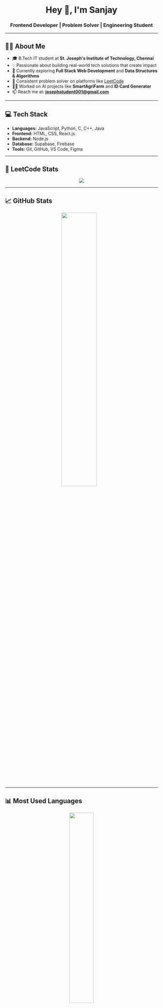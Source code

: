 <h1 align="center">Hey 👋, I'm Sanjay</h1>
<h3 align="center">Frontend Developer | Problem Solver | Engineering Student</h3>

---

## 🧑‍💻 About Me

- 🎓 B.Tech IT student at **St. Joseph's Institute of Technology, Chennai**  
- 💡 Passionate about building real-world tech solutions that create impact  
- 🌱 Currently exploring **Full Stack Web Development** and **Data Structures & Algorithms**  
- 🧠 Consistent problem solver on platforms like [LeetCode](https://leetcode.com/san_dev_001/)  
- 🧑‍🔬 Worked on AI projects like **SmartAgriFarm** and **ID Card Generator**  
- 📫 Reach me at: **josephstudent001@gmail.com**

---

## 💻 Tech Stack

- **Languages:** JavaScript, Python, C, C++, Java  
- **Frontend:** HTML, CSS, React.js  
- **Backend:** Node.js  
- **Database:** Supabase, Firebase  
- **Tools:** Git, GitHub, VS Code, Figma  

---

## 🧠 LeetCode Stats

<p align="center">
  <img src="https://leetcard.jacoblin.cool/Sanjay_dev_001?theme=dark&font=Sen&ext=heatmap" />
</p>

---

## 📈 GitHub Stats

<p align="center">
  <img src="https://github-readme-stats.vercel.app/api?username=sanjaydeveloper-001&show_icons=true&theme=dark" width="48%" />&nbsp;&nbsp;&nbsp;&nbsp;
</p>

---

## 📊 Most Used Languages

<p align="center">
  <img src="https://github-readme-stats.vercel.app/api/top-langs/?username=sanjaydeveloper-001&layout=compact&theme=tokyonight" width="40%" />
</p>

---

## 🧩 Currently Learning

- 🧠 Advanced JavaScript (ES6+, Closures, Event Loop)  
- ⚛️ React.js – Hooks, Context API, Components  
- 🌍 REST APIs & Integration  
- 💡 Dynamic Programming on LeetCode  

---

## 🤝 Let's Connect

- 💼 [LinkedIn](https://www.linkedin.com/in/sanjay-duraimohan-14bb0b295)
- 📧 [Email](mailto:josephstudent001@gmail.com)
- 🧠 [LeetCode](https://leetcode.com/sanjay_dev_001/)

---

_Thanks for visiting my profile! If you like my work, feel free to ⭐️ a project or connect with me. Let's build something amazing together!_
